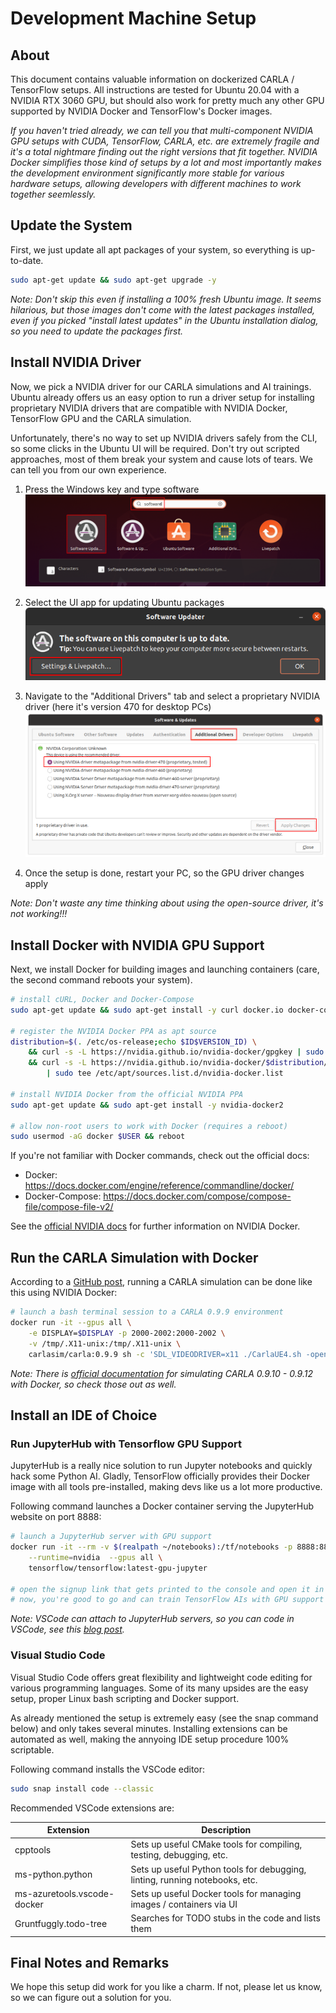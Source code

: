 
# Development Machine Setup

## About
This document contains valuable information on dockerized CARLA / TensorFlow setups.
All instructions are tested for Ubuntu 20.04 with a NVIDIA RTX 3060 GPU, but should also
work for pretty much any other GPU supported by NVIDIA Docker and TensorFlow's Docker images.

*If you haven't tried already, we can tell you that multi-component NVIDIA GPU setups with
CUDA, TensorFlow, CARLA, etc. are extremely fragile and it's a total nightmare finding
out the right versions that fit together.
NVIDIA Docker simplifies those kind of setups by a lot and most importantly makes the
development environment significantly more stable for various hardware setups, allowing
developers with different machines to work together seemlessly.*

## Update the System
First, we just update all apt packages of your system, so everything is up-to-date.

```sh
sudo apt-get update && sudo apt-get upgrade -y
```

*Note: Don't skip this even if installing a 100% fresh Ubuntu image. It seems hilarious,
but those images don't come with the latest packages installed, even if you picked
"install latest updates" in the Ubuntu installation dialog, so you need to update
the packages first.*

## Install NVIDIA Driver
Now, we pick a NVIDIA driver for our CARLA simulations and AI trainings.
Ubuntu already offers us an easy option to run a driver setup for installing
proprietary NVIDIA drivers that are compatible with NVIDIA Docker, TensorFlow GPU
and the CARLA simulation.

Unfortunately, there's no way to set up NVIDIA drivers safely from the CLI, so some clicks
in the Ubuntu UI will be required. Don't try out scripted approaches, most of them break your
system and cause lots of tears. We can tell you from our own experience.

1) Press the Windows key and type software
![](./img/open-software-settings-1.png)

2) Select the UI app for updating Ubuntu packages
![](./img/open-software-settings-2.png)

3) Navigate to the "Additional Drivers" tab and select a proprietary NVIDIA driver (here it's version 470 for desktop PCs)
![](./img/nvidia-driver-selection.png)

4) Once the setup is done, restart your PC, so the GPU driver changes apply

*Note: Don't waste any time thinking about using the open-source driver, it's not working!!!*

## Install Docker with NVIDIA GPU Support
Next, we install Docker for building images and launching containers
(care, the second command reboots your system).

```sh
# install cURL, Docker and Docker-Compose
sudo apt-get update && sudo apt-get install -y curl docker.io docker-compose

# register the NVIDIA Docker PPA as apt source
distribution=$(. /etc/os-release;echo $ID$VERSION_ID) \
    && curl -s -L https://nvidia.github.io/nvidia-docker/gpgkey | sudo apt-key add - \
    && curl -s -L https://nvidia.github.io/nvidia-docker/$distribution/nvidia-docker.list \
        | sudo tee /etc/apt/sources.list.d/nvidia-docker.list

# install NVIDIA Docker from the official NVIDIA PPA
sudo apt-get update && sudo apt-get install -y nvidia-docker2

# allow non-root users to work with Docker (requires a reboot)
sudo usermod -aG docker $USER && reboot
```

If you're not familiar with Docker commands, check out the official docs:
- Docker: https://docs.docker.com/engine/reference/commandline/docker/
- Docker-Compose: https://docs.docker.com/compose/compose-file/compose-file-v2/

See the [official NVIDIA docs](https://docs.nvidia.com/datacenter/cloud-native/container-toolkit/install-guide.html#setting-up-nvidia-container-toolkit)
for further information on NVIDIA Docker.

## Run the CARLA Simulation with Docker
According to a [GitHub post](https://github.com/carla-simulator/carla/issues/3164), running a
CARLA simulation can be done like this using NVIDIA Docker:

```sh
# launch a bash terminal session to a CARLA 0.9.9 environment
docker run -it --gpus all \
    -e DISPLAY=$DISPLAY -p 2000-2002:2000-2002 \
    -v /tmp/.X11-unix:/tmp/.X11-unix \
    carlasim/carla:0.9.9 sh -c 'SDL_VIDEODRIVER=x11 ./CarlaUE4.sh -opengl'
```

*Note: There is [official documentation](https://carla.readthedocs.io/en/latest/build_docker/)
for simulating CARLA 0.9.10 - 0.9.12 with Docker, so check those out as well.*

## Install an IDE of Choice

### Run JupyterHub with Tensorflow GPU Support
JupyterHub is a really nice solution to run Jupyter notebooks and quickly hack some Python AI.
Gladly, TensorFlow officially provides their Docker image with all tools pre-installed,
making devs like us a lot more productive.

Following command launches a Docker container serving the JupyterHub website on port 8888:

```sh
# launch a JupyterHub server with GPU support
docker run -it --rm -v $(realpath ~/notebooks):/tf/notebooks -p 8888:8888 \
    --runtime=nvidia  --gpus all \
    tensorflow/tensorflow:latest-gpu-jupyter

# open the signup link that gets printed to the console and open it in your browser
# now, you're good to go and can train TensorFlow AIs with GPU support
```

*Note: VSCode can attach to JupyterHub servers, so you can code in VSCode, see this
[blog post](https://blog.jupyter.org/connect-to-a-jupyterhub-from-visual-studio-code-ed7ed3a31bcb).*

### Visual Studio Code
Visual Studio Code offers great flexibility and lightweight code editing for various programming
languages. Some of its many upsides are the easy setup, proper Linux bash scripting and
Docker support.

As already mentioned the setup is extremely easy (see the snap command below) and only takes
several minutes. Installing extensions can be automated as well, making the annyoing IDE setup
procedure 100% scriptable.

Following command installs the VSCode editor:

```sh
sudo snap install code --classic
```

Recommended VSCode extensions are:

| Extension                   | Description                                                                 |
| --------------------------- | --------------------------------------------------------------------------- |
| cpptools                    | Sets up useful CMake tools for compiling, testing, debugging, etc.          |
| ms-python.python            | Sets up useful Python tools for debugging, linting, running notebooks, etc. |
| ms-azuretools.vscode-docker | Sets up useful Docker tools for managing images / containers via UI         |
| Gruntfuggly.todo-tree       | Searches for TODO stubs in the code and lists them                          |

## Final Notes and Remarks
We hope this setup did work for you like a charm.
If not, please let us know, so we can figure out a solution for you.
